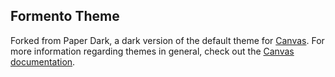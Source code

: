 
## Formento Theme

Forked from Paper Dark, a dark version of the default theme for [Canvas](https://github.com/cnvs/canvas). For more information regarding themes in general, check out the [Canvas documentation](https://cnvs.readme.io/docs/theme-overview).

